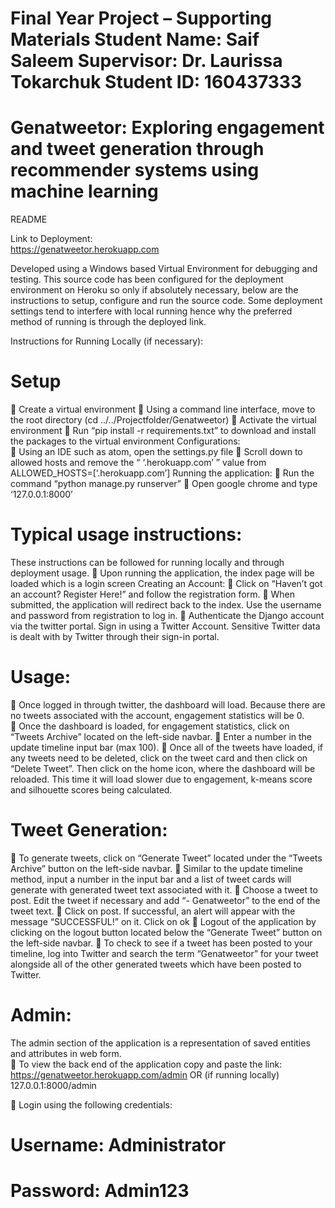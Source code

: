 # Final Year Project – Supporting Materials Student Name: Saif Saleem   Supervisor: Dr. Laurissa Tokarchuk Student ID: 160437333
# Genatweetor: Exploring engagement and tweet generation through recommender systems using machine learning 

README 

Link to Deployment:  
https://genatweetor.herokuapp.com 

Developed using a Windows based Virtual Environment for debugging and testing. This source code has been configured for the deployment environment on Heroku so only if absolutely necessary, below are the instructions to setup, configure and run the source code. Some deployment settings tend to interfere with local running hence why the preferred method of running is through the deployed link. 

Instructions for Running Locally (if necessary):  
# Setup 
 Create a virtual environment 
 Using a command line interface, move to the root directory (cd ../../Projectfolder/Genatweetor) 
 Activate the virtual environment 
 Run “pip install -r requirements.txt” to download and install the packages to the virtual environment Configurations:  
 Using an IDE such as atom, open the settings.py file 
 Scroll down to allowed hosts and remove the “ ‘.herokuapp.com’ ” value from ALLOWED_HOSTS=[‘.herokuapp.com’] Running the application: 
 Run the command “python manage.py runserver” 
 Open google chrome and type ‘127.0.0.1:8000’  

# Typical usage instructions:  
These instructions can be followed for running locally and through deployment usage. 
 Upon running the application, the index page will be loaded which is a login screen Creating an Account: 
 Click on “Haven’t got an account? Register Here!” and follow the registration form. 
 When submitted, the application will redirect back to the index. Use the username and password from registration to log in. 
 Authenticate the Django account via the twitter portal. Sign in using a Twitter Account. Sensitive Twitter data is dealt with by Twitter through their sign-in portal. 

# Usage: 
 Once logged in through twitter, the dashboard will load. Because there are no tweets associated with the account, engagement statistics will be 0.  
 Once the dashboard is loaded, for engagement statistics, click on “Tweets Archive” located on the left-side navbar. 
 Enter a number in the update timeline input bar (max 100). 
 Once all of the tweets have loaded, if any tweets need to be deleted, click on the tweet card and then click on “Delete Tweet”. Then click on the home icon, where the dashboard will be reloaded. This time it will load slower due to engagement, k-means score and silhouette scores being calculated. 

# Tweet Generation: 
 To generate tweets, click on “Generate Tweet” located under the “Tweets Archive” button on the left-side navbar. 
 Similar to the update timeline method, input a number in the input bar and a list of tweet cards will generate with generated tweet text associated with it. 
 Choose a tweet to post. Edit the tweet if necessary and add “- Genatweetor” to the end of the tweet text. 
 Click on post. If successful, an alert will appear with the message “SUCCESSFUL!” on it. Click on ok 
 Logout of the application by clicking on the logout button located below the “Generate Tweet” button on the left-side navbar. 
 To check to see if a tweet has been posted to your timeline, log into Twitter and search the term “Genatweetor” for your tweet alongside all of the other generated tweets which have been posted to Twitter. 
# Admin: 
The admin section of the application is a representation of saved entities and attributes in web form.  
 To view the back end of the application copy and paste the link:  
    https://genatweetor.herokuapp.com/admin 
            OR (if running locally) 
             127.0.0.1:8000/admin 
             
 Login using the following credentials: 
# Username: Administrator 
# Password: Admin123 
